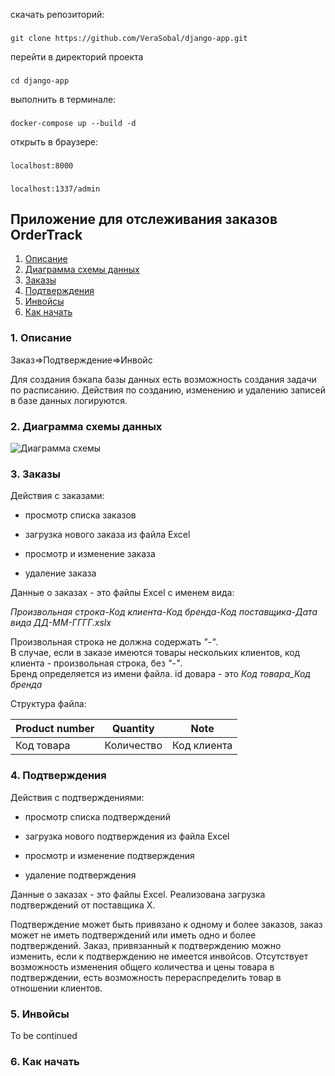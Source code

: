 
скачать репозиторий:

###
    git clone https://github.com/VeraSobal/django-app.git

перейти в директорий проекта

###
    cd django-app

выполнить в терминале:

###
    docker-compose up --build -d

открыть в браузере:

###
    localhost:8000

###
    localhost:1337/admin



    




## <h>Приложение для отслеживания заказов OrderTrack</h>

1. [Описание](#title1)<br>
2. [Диаграмма схемы данных](#title2)<br>
3. [Заказы](#title3)<br>
4. [Подтверждения](#title4)<br>
5. [Инвойсы](#title5)<br>
6. [Как начать](#title6)<br>
### <a id="title1">1. Описание</a>



Заказ=>Подтверждение=>Инвойс

Для создания бэкапа базы данных есть возможность создания задачи по расписанию. Действия по созданию, изменению и удалению записей в базе данных логируются.


### <a id="title2">2. Диаграмма схемы данных</a>
<image
  src="Schema.png"
  alt="Диаграмма схемы"
  caption="Схема">



### <a id="title3">3. Заказы</a>

Действия с заказами:

- просмотр списка заказов

- загрузка нового заказа из файла Excel

- просмотр и изменение заказа

- удаление заказа


Данные о заказах - это файлы Excel c именем вида:

*Произвольная строка-Код клиента-Код бренда-Код поставщика-Дата вида ДД-ММ-ГГГГ.xslx*

Произвольная строка не должна содержать *"-"*. <br>
В случае, если в заказе имеются товары нескольких клиентов, код клиента - произвольная строка, без *"-"*.<br>
Бренд определяется из имени файла. id довара - это *Код товара_Код бренда*

Структура файла:

|    Product number |   Quantity  |    Note     |
|-------------------|-------------|-------------|
| Код товара      | Количество  | Код клиента |



### <a id="title4">4. Подтверждения</a>

Действия с подтверждениями:

- просмотр списка подтверждений

- загрузка нового подтверждения из файла Excel

- просмотр и изменение подтверждения

- удаление подтверждения

Данные о заказах - это файлы Excel. Реализована загрузка подтверждений от поставщика X.

Подтверждение может быть привязано к одному и более заказов, заказ может не иметь подтверждений или иметь одно и более подтверждений. Заказ, привязанный к подтверждению можно изменить, если к подтверждению не имеется инвойсов. Отсутствует возможность изменения общего количества и цены товара в подтверждении, есть возможность перераспределить товар в отношении клиентов.

### <a id="title5">5. Инвойсы</a>

To be continued

### <a id="title6">6. Как начать</a>


